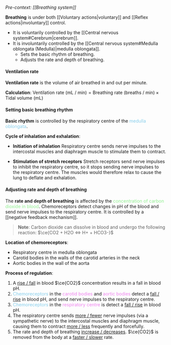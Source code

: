*Pre-context: [[Breathing system]]*

**Breathing** is under both [[Voluntary actions|voluntary]] and [[Reflex actions|involuntary]] control.
- It is voluntarily controlled by the [[Central nervous system#Cerebrum|cerebrum]].
- It is involuntarily controlled by the [[Central nervous system#Medulla oblongata (Medulla)|medulla oblongata]].
	- Sets the basic rhythm of breathing.
	- Adjusts the rate and depth of breathing.

#### Ventilation rate
**Ventilation rate** is the volume of air breathed in and out per minute.

**Calculation**:
$\text{Ventilation rate (mL / min)} = \text{Breathing rate (breaths / min)} \times \text{Tidal volume (mL)}$

#### Setting basic breathing rhythm
**Basic rhythm** is controlled by the respiratory centre of the <span style="color: skyblue">medulla oblongata</span>.

**Cycle of inhalation and exhalation**:
- **Initiation of inhalation**
  Respiratory centre sends nerve impulses to the intercostal muscles and diaphragm muscle to stimulate them to contract.

- **Stimulation of stretch receptors**
  Stretch receptors send nerve impulses to inhibit the respiratory centre, so it stops sending nerve impulses to the respiratory centre. The muscles would therefore relax to cause the lung to deflate and exhalation.

#### Adjusting rate and depth of breathing
The **rate and depth of breathing** is affected by the <span style="color: lightgreen">concentration of carbon dioxide in blood</span>. Chemoreceptors detect changes in pH of the blood and send nerve impulses to the respiratory centre. It is controlled by a [[negative feedback mechanism]].

> **Note**:
> Carbon dioxide can dissolve in blood and undergo the following reaction:
> $\ce{CO2 + H2O <=> H+ + HCO3-}$

**Location of chemoreceptors**:
- Respiratory centre in medulla oblongata
- Carotid bodies in the walls of the carotid arteries in the neck
- Aortic bodies in the wall of the aorta

**Process of regulation**:
1. A <u>rise / fall</u> in blood $\ce{CO2}$ concentration results in a fall in blood pH.
2. <span style="color: skyblue">Chemoreceptors</span> in the <span style="color: violet">carotid bodies</span> and <span style="color: violet">aortic bodies</span> detect a <u>fall / rise</u> in blood pH, and send nerve impulses to the respiratory centre.
3. <span style="color: skyblue">Chemoreceptors</span> in the <span style="color: violet">respiratory centre</span> is detect a <u>fall / rise</u> in blood pH.
4. The respiratory centre sends <u>more / fewer</u> nerve impulses (via a sympathetic nerve) to the intercostal muscles and diaphragm muscle, causing them to contract <u>more / less</u> frequently and forcefully.
5. The rate and depth of breathing <u>increase / decreases</U>. $\ce{CO2}$ is removed from the body at a <u>faster / slower</u> rate.

